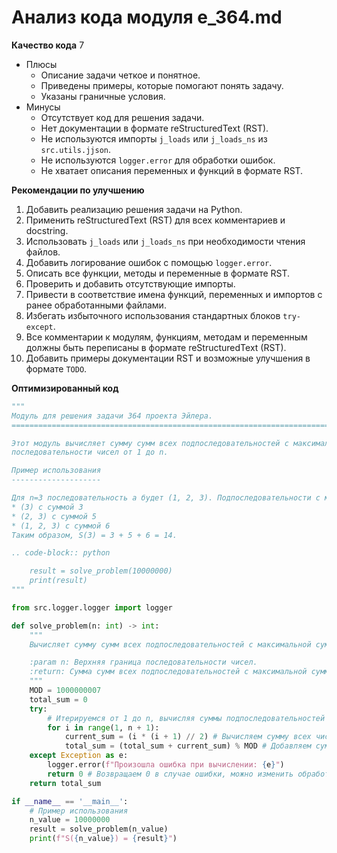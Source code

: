 # Анализ кода модуля e_364.md

**Качество кода**
7
 - Плюсы
    - Описание задачи четкое и понятное.
    - Приведены примеры, которые помогают понять задачу.
    - Указаны граничные условия.
 - Минусы
    - Отсутствует код для решения задачи.
    - Нет документации в формате reStructuredText (RST).
    - Не используются импорты `j_loads` или `j_loads_ns` из `src.utils.jjson`.
    - Не используются `logger.error` для обработки ошибок.
    - Не хватает описания переменных и функций в формате RST.

**Рекомендации по улучшению**
1. Добавить реализацию решения задачи на Python.
2. Применить reStructuredText (RST) для всех комментариев и docstring.
3. Использовать `j_loads` или `j_loads_ns` при необходимости чтения файлов.
4. Добавить логирование ошибок с помощью `logger.error`.
5. Описать все функции, методы и переменные в формате RST.
6. Проверить и добавить отсутствующие импорты.
7. Привести в соответствие имена функций, переменных и импортов с ранее обработанными файлами.
8.  Избегать избыточного использования стандартных блоков `try-except`.
9.  Все комментарии к модулям, функциям, методам и переменным должны быть переписаны в формате reStructuredText (RST).
10. Добавить примеры документации RST и возможные улучшения в формате `TODO`.

**Оптимизированный код**

```python
"""
Модуль для решения задачи 364 проекта Эйлера.
=========================================================================================

Этот модуль вычисляет сумму сумм всех подпоследовательностей с максимальной суммой
последовательности чисел от 1 до n.

Пример использования
--------------------

Для n=3 последовательность a будет (1, 2, 3). Подпоследовательности с максимальной суммой будут:
* (3) с суммой 3
* (2, 3) с суммой 5
* (1, 2, 3) с суммой 6
Таким образом, S(3) = 3 + 5 + 6 = 14.

.. code-block:: python

    result = solve_problem(10000000)
    print(result)
"""

from src.logger.logger import logger

def solve_problem(n: int) -> int:
    """
    Вычисляет сумму сумм всех подпоследовательностей с максимальной суммой для последовательности от 1 до n.

    :param n: Верхняя граница последовательности чисел.
    :return: Сумма сумм всех подпоследовательностей с максимальной суммой по модулю 1000000007.
    """
    MOD = 1000000007
    total_sum = 0
    try:
        # Итерируемся от 1 до n, вычисляя суммы подпоследовательностей с максимальной суммой
        for i in range(1, n + 1):
            current_sum = (i * (i + 1) // 2) # Вычисляем сумму всех чисел от 1 до i
            total_sum = (total_sum + current_sum) % MOD # Добавляем сумму к общей сумме и берем остаток от деления
    except Exception as e:
        logger.error(f"Произошла ошибка при вычислении: {e}")
        return 0 # Возвращаем 0 в случае ошибки, можно изменить обработку
    return total_sum

if __name__ == '__main__':
    # Пример использования
    n_value = 10000000
    result = solve_problem(n_value)
    print(f"S({n_value}) = {result}")
```